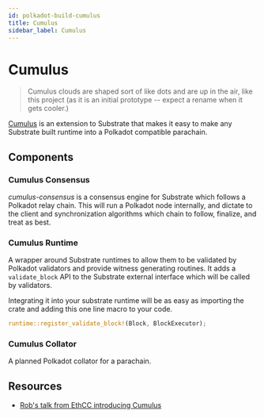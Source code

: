 ```yaml
---
id: polkadot-build-cumulus
title: Cumulus
sidebar_label: Cumulus
---
```


# Cumulus

> Cumulus clouds are shaped sort of like dots and are up in the air, like this project (as it is an initial prototype -- expect a rename when it gets cooler.)

[Cumulus](https://github.com/paritytech/cumulus) is an extension to Substrate that makes it easy to make any Substrate built runtime into a Polkadot compatible parachain.

## Components

### Cumulus Consensus

*cumulus-consensus* is a consensus engine for Substrate which follows a Polkadot relay chain. This will run a Polkadot node internally, and dictate to the client and synchronization algorithms which chain to follow, finalize, and treat as best.

### Cumulus Runtime

A wrapper around Substrate runtimes to allow them to be validated by Polkadot validators and provide witness generating routines. It adds a `validate_block` API to the Substrate external interface which will be called by validators.

Integrating it into your substrate runtime will be as easy as importing the crate and adding this one line macro to your code.

``` rust
runtime::register_validate_block!(Block, BlockExecutor);
```

### Cumulus Collator

A planned Polkadot collator for a parachain.

## Resources 

- [Rob's talk from EthCC introducing Cumulus](https://www.youtube.com/watch?v=thgtXq5YMOo)